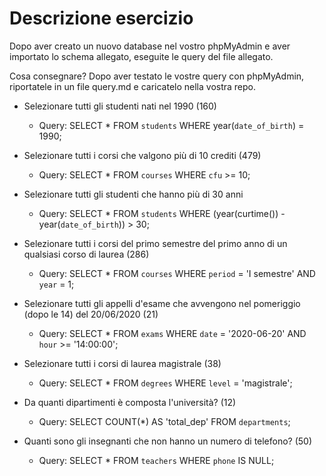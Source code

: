 # Descrizione esercizio

Dopo aver creato un nuovo database nel vostro phpMyAdmin e aver importato lo schema allegato, eseguite le query del file allegato.

Cosa consegnare?
Dopo aver testato le vostre query con phpMyAdmin, riportatele in un file query.md e caricatelo nella vostra repo.

- Selezionare tutti gli studenti nati nel 1990 (160)
    - Query: SELECT * FROM `students` WHERE year(`date_of_birth`) = 1990;

- Selezionare tutti i corsi che valgono più di 10 crediti (479)
    - Query: SELECT * FROM `courses` WHERE `cfu` >= 10;

- Selezionare tutti gli studenti che hanno più di 30 anni
    - Query: SELECT * FROM `students` WHERE (year(curtime()) - year(`date_of_birth`)) > 30;

- Selezionare tutti i corsi del primo semestre del primo anno di un qualsiasi corso di laurea (286)
    - Query: SELECT * FROM `courses` WHERE `period` = 'I semestre' AND `year` = 1;

- Selezionare tutti gli appelli d'esame che avvengono nel pomeriggio (dopo le 14) del 20/06/2020 (21)
    - Query: SELECT * FROM `exams` WHERE `date` = '2020-06-20' AND `hour` >= '14:00:00';

- Selezionare tutti i corsi di laurea magistrale (38)
    - Query: SELECT * FROM `degrees` WHERE `level` = 'magistrale';

- Da quanti dipartimenti è composta l'università? (12)
    - Query: SELECT COUNT(*) AS 'total_dep' FROM `departments`;

- Quanti sono gli insegnanti che non hanno un numero di telefono? (50)
    - Query: SELECT * FROM `teachers` WHERE `phone` IS NULL;